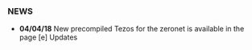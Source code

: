### NEWS
- ****04/04/18**** New precompiled Tezos for the zeronet is available in the page [e] Updates